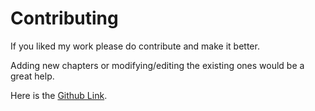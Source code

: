 # Contributing
If you liked my work please do contribute and make it better.

Adding new chapters or modifying/editing the existing ones would be a great help.

Here is the [Github Link](https://github.com/emmanuelantony2000/git).